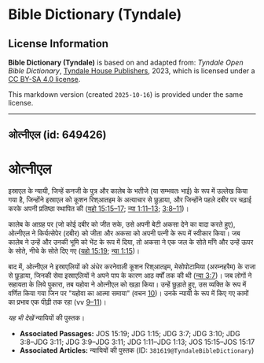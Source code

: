 # Bible Dictionary (Tyndale)

## License Information

**Bible Dictionary (Tyndale)** is based on and adapted from: _Tyndale Open Bible Dictionary_, [Tyndale House Publishers](https://tyndaleopenresources.com/), 2023, which is licensed under a [CC BY-SA 4.0 license](https://creativecommons.org/licenses/by-sa/4.0/legalcode.en).

This markdown version (created `2025-10-16`) is provided under the same license.



--------------------------------

## ओत्नीएल (id: 649426)

ओत्नीएल
=======

इस्राएल के न्यायी, जिन्हें कनजी के पुत्र और कालेब के भतीजे (या सम्भवतः भाई) के रूप में उल्लेख किया गया है, जिन्होंने इस्राएल को कूशन रिश्आतइम के अत्याचार से छुड़ाया, और जिन्होंने पहले दबीर पर चढ़ाई करके अपनी प्रतिष्ठा स्थापित की ([यहो 15:15–17](https://ref.ly/Josh15:15-Josh15:17); [न्या 1:11–13](https://ref.ly/Judg1:11-Judg1:13); [3:8–11](https://ref.ly/Judg3:8-Judg3:11))।

कालेब के आग्रह पर (जो कोई दबीर को जीत सके, उसे अपनी बेटी अकसा देने का वादा करते हुए), ओत्नीएल ने किर्यत्सेपेर (दबीर) को जीता और अकसा को अपनी पत्नी के रूप में स्वीकार किया। जब कालेब ने उन्हें और उनकी भूमि को भेंट के रूप में दिया, तो अकसा ने एक जल के सोते माँगे और उन्हें ऊपर के सोते, नीचे के सोते दिए गए ([यहो 15:19](https://ref.ly/Josh15:19); [न्या 1:15](https://ref.ly/Judg1:15))।

बाद में, ओत्नीएल ने इस्राएलियों को अंधेर करनेवाली कूशन रिश्आतइम, मेसोपोटामिया (अरम्नहरैम) के राजा से छुड़ाया, जिनकी सेवा इस्राएलियों ने अपने पाप के कारण आठ वर्षों तक की थी ([न्या 3:7](https://ref.ly/Judg3:7))। जब लोगों ने सहायता के लिये पुकारा, तब यहोवा ने ओत्नीएल को खड़ा किया। उन्हें छुड़ाते हुए, उस व्यक्ति के रूप में वर्णित किया गया जिन पर "यहोवा का आत्मा समाया" (वचन [10](https://ref.ly/Judg3:10))। उनके न्यायी के रूप में किए गए कामों का प्रभाव एक पीढ़ी तक रहा (vv [9–11](https://ref.ly/Judg3:9-Judg3:11))।

*यह भी देखें* न्यायियों की पुस्तक।

* **Associated Passages:** JOS 15:19; JDG 1:15; JDG 3:7; JDG 3:10; JDG 3:8–JDG 3:11; JDG 3:9–JDG 3:11; JDG 1:11–JDG 1:13; JOS 15:15–JOS 15:17
* **Associated Articles:** न्यायियों की पुस्तक  (ID: `381619@TyndaleBibleDictionary`)


